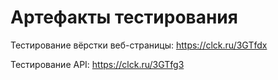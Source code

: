 # Артефакты тестирования

Тестирование вёрстки веб-страницы: https://clck.ru/3GTfdx

Тестирование API: https://clck.ru/3GTfg3

